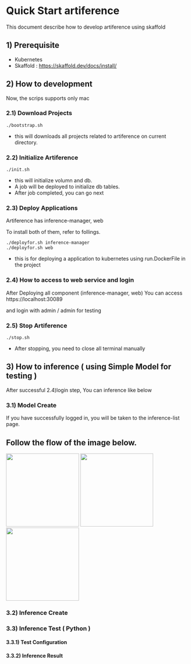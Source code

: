 # Quick Start artiference

This document describe how to develop artiference using skaffold

## 1) Prerequisite

- Kubernetes
- Skaffold : https://skaffold.dev/docs/install/

## 2) How to development

Now, the scrips supports only mac

### 2.1) Download Projects

```shell
./bootstrap.sh
```

- this will downloads all projects related to artiference on current directory.

### 2.2) Initialize Artiference

```shell
./init.sh
```

- this will initialize volumn and db.
- A job will be deployed to initialize db tables.
- After job completed, you can go next

### 2.3) Deploy Applications

Artiference has inference-manager, web

To install both of them, refer to follings.

```shell
./deployfor.sh inference-manager
./deployfor.sh web 
```
- this is for deploying a application to kubernetes using run.DockerFile in the project

### 2.4) How to access to web service and login 

After Deploying all component (inference-manager, web)
You can access https://localhost:30089

and login with admin / admin for testing

### 2.5) Stop Artiference

```shell
./stop.sh
```

- After stopping, you need to close all terminal manually

## 3) How to inference ( using Simple Model for testing )

After successful 2.4)login step, 
You can inference like below

### 3.1) Model Create

If you have successfully logged in, you will be taken to the inference-list page.

Follow the flow of the image below.
-----------------------------------
<div>
  <img width="200" src="https://github.com/yoonghee/reactStudy/edit/master/image/1.jpg">
  <img width="200" src="https://github.com/yoonghee/reactStudy/edit/master/image/2.jpg">
  <img width="200" src="https://github.com/yoonghee/reactStudy/edit/master/image/3.jpg">
</div>

### 3.2) Inference Create

### 3.3) Inference Test ( Python )

#### 3.3.1) Test Configuration

#### 3.3.2) Inference Result
